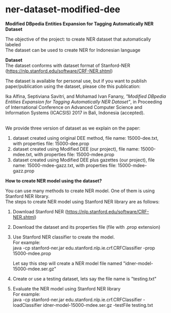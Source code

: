 # ner-dataset-modified-dee
<b>Modified DBpedia Entities Expansion for Tagging Automatically NER Dataset</b>

The objective of the project: to create NER dataset that automatically labeled
<br>The dataset can be used to create NER for Indonesian language

<b>Dataset</b><br>
The dataset conforms with dataset format of Stanford-NER (https://nlp.stanford.edu/software/CRF-NER.shtml)

The dataset is available for personal use, but if you want to publish paper/publication using the dataset, please cite this publication:

Ika Alfina, Septiviana Savitri, and Mohamad Ivan Fanany, <i>"Modified DBpedia Entities Expansion for Tagging Automatically NER Dataset"</i>, in Proceeding of International Conference on Advanced Computer Science and Information Systems (ICACSIS) 2017 in Bali, Indonesia (accepted).

<br>We provide three version of dataset as we explain on the paper:
1. dataset created using original DEE method, file name: 15000-dee.txt, with properties file: 15000-dee.prop
2. dataset created using Modified DEE (our project), file name: 15000-mdee.txt, with properties file: 15000-mdee.prop
3. dataset created using Modified DEE plus gazettes (our project), file name: 15000-mdee-gazz.txt, with properties file: 15000-mdee-gazz.prop

<b>How to create NER model using the dataset?</b><br>

You can use many methods to create NER model. One of them is using Stanford NER library.<br>
The steps to create NER model using Stanford NER library are as follows:
1. Download Stanford NER (https://nlp.stanford.edu/software/CRF-NER.shtml)
2. Download the dataset and its properties file (file with .prop extension)
3. Use Stanford NER classifier to create the model. <br>
   For example: <br>
      java -cp stanford-ner.jar edu.stanford.nlp.ie.crf.CRFClassifier -prop 15000-mdee.prop 
    
   Let say this step will create a NER model file named "idner-model-15000-mdee.ser.gz"
 
4. Create or use a testing dataset, lets say the file name is "testing.txt"
5. Evaluate the NER model using Stanford NER library <br>
   For example:<br>
        java -cp stanford-ner.jar edu.stanford.nlp.ie.crf.CRFClassifier -loadClassifier idner-model-15000-mdee.ser.gz -testFile testing.txt 
   

